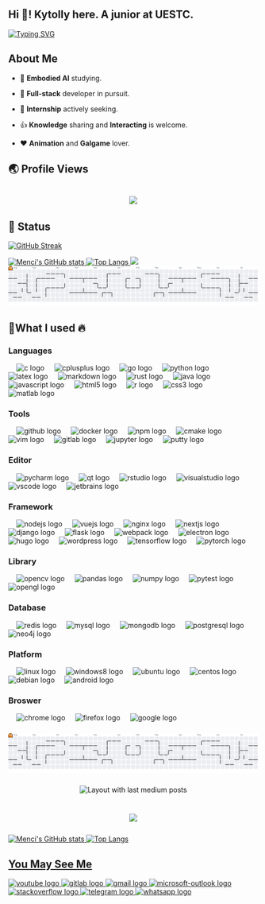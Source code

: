 <h2 align="left">Hi 👋! Kytolly here. A junior at UESTC.</h2>

<a href="https://git.io/typing-svg"><img src="https://readme-typing-svg.demolab.com?font=Fira+Code&pause=1000&color=DCAAF7&width=435&lines=Welcome+to+My+Github+Page+!" alt="Typing SVG" /></a>

###


<h2 align="left">About Me</h2>

- <p align="left">🔭 <b>Embodied AI</b> studying.</p>
- <p align="left">🌟 <b>Full-stack</b> developer in pursuit.</p>
- <p align="left">🤝 <b>Internship</b> actively seeking.</p>
- <p align="left">👍 <b>Knowledge</b> sharing and <b>Interacting</b> is welcome.</p>
- <p align="left">❤️ <b>Animation</b> and <b>Galgame</b> lover.</p>

### 

<h2 align="left">🌏 Profile Views</h2> 
<br clear="both">

<div align="center">
  <img src="https://profile-counter.glitch.me/Kytolly/count.svg?"  />
</div>

### 
<h2 align="left">🌱 Status</h2> 

<a href="https://git.io/streak-stats"><img src="https://streak-stats.demolab.com?user=Kytolly" alt="GitHub Streak" /></a>

<a href="https://github-readme-stats-one-bice.vercel.app/api?username=Menci&theme=calm&show_icons=true&include_all_commits=true&role=OWNER,ORGANIZATION_MEMBER#gh-dark-mode-only" target="_blank">
  <img src="https://github-readme-stats-one-bice.vercel.app/api?username=Menci&theme=calm&show_icons=true&include_all_commits=true&role=OWNER,ORGANIZATION_MEMBER#gh-dark-mode-only" alt="Menci's GitHub stats" height="185px">
</a>

<a href="https://github-readme-stats-one-bice.vercel.app/api/top-langs/?username=Menci&theme=calm&layout=compact&langs_count=8&include_all_commits=true&role=OWNER,ORGANIZATION_MEMBER#gh-dark-mode-only">
  <img src="https://github-readme-stats-one-bice.vercel.app/api/top-langs/?username=Menci&theme=calm&layout=compact&langs_count=8&include_all_commits=true&role=OWNER,ORGANIZATION_MEMBER#gh-dark-mode-only" alt="Top Langs" height="185px">
</a>
 
<img width="800" src="https://github-readme-activity-graph.vercel.app/graph?username=Kytolly&theme=github-compact&hide_border=true&area=true" />

<picture>
  <source media="(prefers-color-scheme: dark)" srcset="https://raw.githubusercontent.com/Kytolly/Kytolly/output/pacman-contribution-graph-dark.svg">
  <source media="(prefers-color-scheme: light)" srcset="https://raw.githubusercontent.com/Kytolly/Kytolly/output/pacman-contribution-graph.svg">
  <img alt="pacman contribution graph" src="https://raw.githubusercontent.com/Kytolly/Kytolly/output/pacman-contribution-graph.svg">
</picture>


###

<h2 align="left">🚀What I used 🔥</h2>

<div align="left">
  
### Languages
  
  <img width="12" /> <img src="https://cdn.jsdelivr.net/gh/devicons/devicon/icons/c/c-original.svg" height="30" alt="c logo"  />
  <img width="12" /> <img src="https://cdn.jsdelivr.net/gh/devicons/devicon/icons/cplusplus/cplusplus-original.svg" height="30" alt="cplusplus logo"  />
  <img width="12" /> <img src="https://cdn.jsdelivr.net/gh/devicons/devicon/icons/go/go-original.svg" height="30" alt="go logo"  />
  <img width="12" /> <img src="https://cdn.jsdelivr.net/gh/devicons/devicon/icons/python/python-original.svg" height="30" alt="python logo"  />
  <img width="12" /> <img src="https://cdn.jsdelivr.net/gh/devicons/devicon/icons/latex/latex-original.svg" height="30" alt="latex logo"  />
  <img width="12" /> <img src="https://cdn.jsdelivr.net/gh/devicons/devicon/icons/markdown/markdown-original.svg" height="30" alt="markdown logo"  />
  <img width="12" /> <img src="https://cdn.jsdelivr.net/gh/devicons/devicon/icons/rust/rust-original.svg" height="30" alt="rust logo"  />
  <img width="12" /> <img src="https://cdn.jsdelivr.net/gh/devicons/devicon/icons/java/java-original.svg" height="30" alt="java logo"  />
  <img width="12" /> <img src="https://cdn.jsdelivr.net/gh/devicons/devicon/icons/javascript/javascript-original.svg" height="30" alt="javascript logo"  />
  <img width="12" /> <img src="https://cdn.jsdelivr.net/gh/devicons/devicon/icons/html5/html5-original.svg" height="30" alt="html5 logo"  />
  <img width="12" /> <img src="https://cdn.jsdelivr.net/gh/devicons/devicon/icons/r/r-original.svg" height="30" alt="r logo"  />
  <img width="12" /> <img src="https://cdn.jsdelivr.net/gh/devicons/devicon/icons/css3/css3-original.svg" height="30" alt="css3 logo"  />
  <img width="12" /> <img src="https://cdn.jsdelivr.net/gh/devicons/devicon/icons/matlab/matlab-original.svg" height="30" alt="matlab logo"  />
  
### Tools

  <img width="12" /> <img src="https://cdn.jsdelivr.net/gh/devicons/devicon/icons/github/github-original.svg" height="30" alt="github logo"  />
  <img width="12" /> <img src="https://cdn.jsdelivr.net/gh/devicons/devicon/icons/docker/docker-original.svg" height="30" alt="docker logo"  />
  <img width="12" /> <img src="https://cdn.jsdelivr.net/gh/devicons/devicon/icons/npm/npm-original-wordmark.svg" height="30" alt="npm logo"  />
  <img width="12" /> <img src="https://cdn.jsdelivr.net/gh/devicons/devicon/icons/cmake/cmake-original.svg" height="30" alt="cmake logo"  />
  <img width="12" /> <img src="https://cdn.jsdelivr.net/gh/devicons/devicon/icons/vim/vim-original.svg" height="30" alt="vim logo"  />
  <img width="12" /> <img src="https://cdn.jsdelivr.net/gh/devicons/devicon/icons/gitlab/gitlab-original.svg" height="30" alt="gitlab logo"  />
  <img width="12" /> <img src="https://cdn.jsdelivr.net/gh/devicons/devicon/icons/jupyter/jupyter-original.svg" height="30" alt="jupyter logo"  /> 
  <img width="12" /> <img src="https://cdn.jsdelivr.net/gh/devicons/devicon/icons/putty/putty-original.svg" height="30" alt="putty logo"  />
  
### Editor
  
  <img width="12" /> <img src="https://cdn.jsdelivr.net/gh/devicons/devicon/icons/pycharm/pycharm-original.svg" height="30" alt="pycharm logo"  />
  <img width="12" /> <img src="https://cdn.jsdelivr.net/gh/devicons/devicon/icons/qt/qt-original.svg" height="30" alt="qt logo"  />
  <img width="12" /> <img src="https://cdn.jsdelivr.net/gh/devicons/devicon/icons/rstudio/rstudio-original.svg" height="30" alt="rstudio logo"  />
  <img width="12" /> <img src="https://cdn.jsdelivr.net/gh/devicons/devicon/icons/visualstudio/visualstudio-plain.svg" height="30" alt="visualstudio logo"  />
  <img width="12" /> <img src="https://cdn.jsdelivr.net/gh/devicons/devicon/icons/vscode/vscode-original.svg" height="30" alt="vscode logo"  />
  <img width="12" /> <img src="https://cdn.jsdelivr.net/gh/devicons/devicon/icons/jetbrains/jetbrains-original.svg" height="30" alt="jetbrains logo"  />

### Framework
  
  <img width="12" /> <img src="https://cdn.jsdelivr.net/gh/devicons/devicon/icons/nodejs/nodejs-original.svg" height="30" alt="nodejs logo"  />
  <img width="12" /> <img src="https://cdn.jsdelivr.net/gh/devicons/devicon/icons/vuejs/vuejs-original.svg" height="30" alt="vuejs logo"  />
  <img width="12" /> <img src="https://cdn.jsdelivr.net/gh/devicons/devicon/icons/nginx/nginx-original.svg" height="30" alt="nginx logo"  />
  <img width="12" /> <img src="https://cdn.jsdelivr.net/gh/devicons/devicon/icons/nextjs/nextjs-original.svg" height="30" alt="nextjs logo"  />
  <img width="12" /> <img src="https://cdn.jsdelivr.net/gh/devicons/devicon/icons/django/django-plain.svg" height="30" alt="django logo"  />
  <img width="12" /> <img src="https://cdn.jsdelivr.net/gh/devicons/devicon/icons/flask/flask-original.svg" height="30" alt="flask logo"  />
  <img width="12" /> <img src="https://cdn.jsdelivr.net/gh/devicons/devicon/icons/webpack/webpack-original.svg" height="30" alt="webpack logo"  />
  <img width="12" /> <img src="https://cdn.jsdelivr.net/gh/devicons/devicon/icons/electron/electron-original.svg" height="30" alt="electron logo"  />
  <img width="12" /> <img src="https://cdn.jsdelivr.net/gh/devicons/devicon/icons/hugo/hugo-original.svg" height="30" alt="hugo logo"  />
  <img width="12" /> <img src="https://cdn.jsdelivr.net/gh/devicons/devicon/icons/wordpress/wordpress-original.svg" height="30" alt="wordpress logo"  />
  <img width="12" /> <img src="https://cdn.jsdelivr.net/gh/devicons/devicon/icons/tensorflow/tensorflow-original.svg" height="30" alt="tensorflow logo"  />
  <img width="12" /> <img src="https://cdn.jsdelivr.net/gh/devicons/devicon/icons/pytorch/pytorch-original.svg" height="30" alt="pytorch logo"  />

### Library
  
  <img width="12" /> <img src="https://cdn.jsdelivr.net/gh/devicons/devicon/icons/opencv/opencv-original.svg" height="30" alt="opencv logo"  />
  <img width="12" /> <img src="https://cdn.jsdelivr.net/gh/devicons/devicon/icons/pandas/pandas-original.svg" height="30" alt="pandas logo"  />
  <img width="12" /> <img src="https://cdn.jsdelivr.net/gh/devicons/devicon/icons/numpy/numpy-original.svg" height="30" alt="numpy logo"  />
  <img width="12" /> <img src="https://cdn.jsdelivr.net/gh/devicons/devicon/icons/pytest/pytest-original.svg" height="30" alt="pytest logo"  />
  <img width="12" /> <img src="https://cdn.jsdelivr.net/gh/devicons/devicon/icons/opengl/opengl-original.svg" height="30" alt="opengl logo"  />

### Database
  <img width="12" /> <img src="https://cdn.jsdelivr.net/gh/devicons/devicon/icons/redis/redis-original.svg" height="30" alt="redis logo"  />
  <img width="12" /> <img src="https://cdn.jsdelivr.net/gh/devicons/devicon/icons/mysql/mysql-original.svg" height="30" alt="mysql logo"  />
  <img width="12" /> <img src="https://cdn.jsdelivr.net/gh/devicons/devicon/icons/mongodb/mongodb-original.svg" height="30" alt="mongodb logo"  />
  <img width="12" /> <img src="https://cdn.jsdelivr.net/gh/devicons/devicon/icons/postgresql/postgresql-original.svg" height="30" alt="postgresql logo"  />
  <img width="12" /> <img src="https://cdn.jsdelivr.net/gh/devicons/devicon/icons/neo4j/neo4j-original.svg" height="30" alt="neo4j logo"  />
  
### Platform
  <img width="12" /> <img src="https://cdn.jsdelivr.net/gh/devicons/devicon/icons/linux/linux-original.svg" height="30" alt="linux logo"  />
  <img width="12" /> <img src="https://cdn.jsdelivr.net/gh/devicons/devicon/icons/windows8/windows8-original.svg" height="30" alt="windows8 logo"  />
  <img width="12" /> <img src="https://cdn.jsdelivr.net/gh/devicons/devicon/icons/ubuntu/ubuntu-plain.svg" height="30" alt="ubuntu logo"  />
  <img width="12" /> <img src="https://cdn.jsdelivr.net/gh/devicons/devicon/icons/centos/centos-original.svg" height="30" alt="centos logo"  />
  <img width="12" /> <img src="https://cdn.jsdelivr.net/gh/devicons/devicon/icons/debian/debian-original.svg" height="30" alt="debian logo"  />
  <img width="12" /> <img src="https://cdn.jsdelivr.net/gh/devicons/devicon/icons/android/android-original.svg" height="30" alt="android logo"  />
  
### Broswer
  <img width="12" /> <img src="https://cdn.jsdelivr.net/gh/devicons/devicon/icons/chrome/chrome-original.svg" height="30" alt="chrome logo"  />
  <img width="12" /> <img src="https://cdn.jsdelivr.net/gh/devicons/devicon/icons/firefox/firefox-original.svg" height="30" alt="firefox logo"  />
  <img width="12" /> <img src="https://cdn.jsdelivr.net/gh/devicons/devicon/icons/google/google-original.svg" height="30" alt="google logo"  />

</div>

###

<picture>
  <source media="(prefers-color-scheme: dark)" srcset="https://raw.githubusercontent.com/Kytolly/Kytolly/output/pacman-contribution-graph-dark.svg">
  <source media="(prefers-color-scheme: light)" srcset="https://raw.githubusercontent.com/Kytolly/Kytolly/output/pacman-contribution-graph.svg">
  <img alt="pacman contribution graph" src="https://raw.githubusercontent.com/Kytolly/Kytolly/output/pacman-contribution-graph.svg">
</picture>

###

<div align="center">
  <img src="https://github-read-medium-git-main.pahlevikun.vercel.app/latest?limit=4&username=Kytolly&theme=darcula" alt="Layout with last medium posts"  />
</div>

###

<br clear="both">

<div align="center">
  <img height="200" src="https://kytolly-1318202921.cos.ap-chengdu.myqcloud.com/gallary/EV121A.png"  />
</div>

###

<a href="https://github-readme-stats-one-bice.vercel.app/api?username=Menci&theme=calm&show_icons=true&include_all_commits=true&role=OWNER,ORGANIZATION_MEMBER#gh-dark-mode-only" target="_blank">
  <img src="https://github-readme-stats-one-bice.vercel.app/api?username=Menci&theme=calm&show_icons=true&include_all_commits=true&role=OWNER,ORGANIZATION_MEMBER#gh-dark-mode-only" alt="Menci's GitHub stats" height="185px">
</a>
<a href="https://github-readme-stats-one-bice.vercel.app/api/top-langs/?username=Menci&theme=calm&layout=compact&langs_count=8&include_all_commits=true&role=OWNER,ORGANIZATION_MEMBER#gh-dark-mode-only">
  <img src="https://github-readme-stats-one-bice.vercel.app/api/top-langs/?username=Menci&theme=calm&layout=compact&langs_count=8&include_all_commits=true&role=OWNER,ORGANIZATION_MEMBER#gh-dark-mode-only" alt="Top Langs" height="185px">

### 

<h2 align="left">You May See Me</h2>

<div align="left">
  <img src="https://raw.githubusercontent.com/maurodesouza/profile-readme-generator/master/src/assets/icons/social/youtube/default.svg" width="52" height="40" alt="youtube logo"  />
  <img src="https://raw.githubusercontent.com/maurodesouza/profile-readme-generator/master/src/assets/icons/social/gitlab/default.svg" width="52" height="40" alt="gitlab logo"  />
  <img src="https://raw.githubusercontent.com/maurodesouza/profile-readme-generator/master/src/assets/icons/social/gmail/default.svg" width="52" height="40" alt="gmail logo"  />
  <img src="https://raw.githubusercontent.com/maurodesouza/profile-readme-generator/master/src/assets/icons/social/microsoft-outlook/default.svg" width="52" height="40" alt="microsoft-outlook logo"  />
  <img src="https://raw.githubusercontent.com/maurodesouza/profile-readme-generator/master/src/assets/icons/social/stackoverflow/default.svg" width="52" height="40" alt="stackoverflow logo"  />
  <img src="https://raw.githubusercontent.com/maurodesouza/profile-readme-generator/master/src/assets/icons/social/telegram/default.svg" width="52" height="40" alt="telegram logo"  />
  <img src="https://raw.githubusercontent.com/maurodesouza/profile-readme-generator/master/src/assets/icons/social/whatsapp/default.svg" width="52" height="40" alt="whatsapp logo"  />
</div>
</a>
